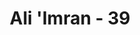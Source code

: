 ---
title: "Ali 'Imran - 39"
no: 39
arabic_no: ٣٩
ayah: فَنَادَتْهُ الْمَلٰۤىِٕكَةُ وَهُوَ قَاۤىِٕمٌ يُّصَلِّيْ فِى الْمِحْرَابِۙ اَنَّ اللّٰهَ يُبَشِّرُكَ بِيَحْيٰى مُصَدِّقًاۢ بِكَلِمَةٍ مِّنَ اللّٰهِ وَسَيِّدًا وَّحَصُوْرًا وَّنَبِيًّا مِّنَ الصّٰلِحِيْنَ
translation: "Kemudian para malaikat memanggilnya, ketika dia berdiri melaksanakan salat di mihrab, “Allah menyampaikan kabar gembira kepadamu dengan (kelahiran) Yahya, yang membenarkan sebuah kalimat (firman) dari Allah, panutan, berkemampuan menahan diri (dari hawa nafsu) dan seorang nabi di antara orang-orang saleh.”"
tafsir: "Ketika Zakaria masih berdiri di mihrab, dan baru selesai berdoa, datanglah kepadanya Malaikat Jibril memberitahukan bahwa Allah akan menganugerahkan kepadanya seorang anak laki-laki bernama Yahya.\n\nYahya kelak yang akan membenarkan nabi yang diciptakan oleh Allah, yang lahir tidak seperti bayi-bayi yang lain, dengan melalui ibu dan bapak, yaitu Nabi Isa. Yahya adalah seorang nabi yang memimpin kaumnya ke arah kemuliaan dan kebahagiaan. Nabi yang menjauhkan dirinya dari nafsu dan syahwat, karena semata-mata mengabdi kepada Allah. Dia adalah seorang nabi yang lahir dari keturunan yang mulia yakni nabi-nabi salawatullahi 'alaihim.\n\nDiriwayatkan bahwa Nabi Yahya sewaktu masih kanak-kanak, pernah berjalan melewati anak-anak yang sedang bermain. Mereka mengajaknya bermain. Beliau berkata, \"Aku diciptakan bukan untuk bermain-main\"."
---